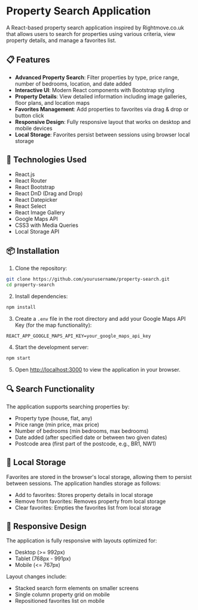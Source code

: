 # Property Search Application

A React-based property search application inspired by Rightmove.co.uk that allows users to search for properties using various criteria, view property details, and manage a favorites list.

## 📋 Features

- **Advanced Property Search**: Filter properties by type, price range, number of bedrooms, location, and date added
- **Interactive UI**: Modern React components with Bootstrap styling
- **Property Details**: View detailed information including image galleries, floor plans, and location maps
- **Favorites Management**: Add properties to favorites via drag & drop or button click
- **Responsive Design**: Fully responsive layout that works on desktop and mobile devices
- **Local Storage**: Favorites persist between sessions using browser local storage

## 🚀 Technologies Used

- React.js
- React Router
- React Bootstrap
- React DnD (Drag and Drop)
- React Datepicker
- React Select
- React Image Gallery
- Google Maps API
- CSS3 with Media Queries
- Local Storage API

## 📦 Installation

1. Clone the repository:
```bash
git clone https://github.com/yourusername/property-search.git
cd property-search
```

2. Install dependencies:
```bash
npm install
```

3. Create a `.env` file in the root directory and add your Google Maps API Key (for the map functionality):
```
REACT_APP_GOOGLE_MAPS_API_KEY=your_google_maps_api_key
```

4. Start the development server:
```bash
npm start
```

5. Open [http://localhost:3000](http://localhost:3000) to view the application in your browser.


## 🔍 Search Functionality

The application supports searching properties by:
- Property type (house, flat, any)
- Price range (min price, max price)
- Number of bedrooms (min bedrooms, max bedrooms)
- Date added (after specified date or between two given dates)
- Postcode area (first part of the postcode, e.g., BR1, NW1)

## 💾 Local Storage

Favorites are stored in the browser's local storage, allowing them to persist between sessions. The application handles storage as follows:
- Add to favorites: Stores property details in local storage
- Remove from favorites: Removes property from local storage
- Clear favorites: Empties the favorites list from local storage

## 📱 Responsive Design

The application is fully responsive with layouts optimized for:
- Desktop (>= 992px)
- Tablet (768px - 991px)
- Mobile (<= 767px)

Layout changes include:
- Stacked search form elements on smaller screens
- Single column property grid on mobile
- Repositioned favorites list on mobile


